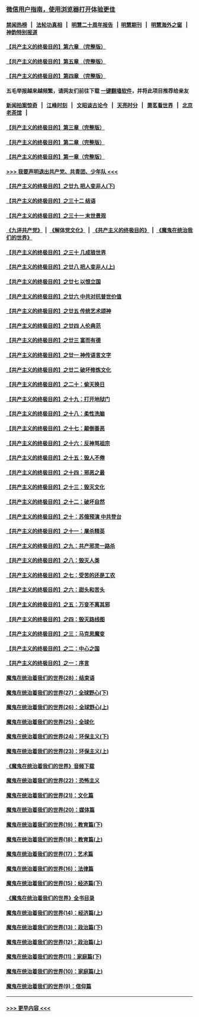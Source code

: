 ### [微信用户指南，使用浏览器打开体验更佳](https://github.com/gfw-breaker/banned-news1/blob/master/indexes/wechat-guide.md?t=0)
#### [禁闻热榜](热点新闻.md?t=0)  &nbsp;&nbsp;|&nbsp;&nbsp; [法轮功真相](https://github.com/gfw-breaker/truth/blob/master/README.md?t=0) &nbsp;&nbsp;|&nbsp;&nbsp; [明慧二十周年报告](https://github.com/gfw-breaker/mh-reports/blob/master/README.md?t=0) &nbsp;&nbsp;|&nbsp;&nbsp;[明慧期刊](https://github.com/gfw-breaker/mh-qikan) &nbsp;&nbsp;|&nbsp;&nbsp; [明慧海外之窗](https://github.com/gfw-breaker/mh-news/blob/master/README.md?t=0) &nbsp;&nbsp;|&nbsp;&nbsp; [神韵特别报道](https://github.com/gfw-breaker/mh-news/blob/master/shenyun.md?t=0)
#### [【共产主义的终极目的】第六章 （完整版）](../pages/nsc422/n11428913.md?t=02032144) 
#### [【共产主义的终极目的】第五章 （完整版）](../pages/nsc422/n11428912.md?t=02032144) 
#### [【共产主义的终极目的】第四章 （完整版）](../pages/nsc422/n11428907.md?t=02032144) 
#### 五毛举报越来越频繁，请网友们前往下载 [一键翻墙软件](https://github.com/gfw-breaker/ssr-accounts)，并将此项目推荐给亲友
#### [新闻拍案惊奇](https://github.com/gfw-breaker/banned-news1/blob/master/pages/link4.md) &nbsp;&nbsp;|&nbsp;&nbsp; [江峰时刻](https://github.com/gfw-breaker/banned-news1/blob/master/pages/link4.md) &nbsp;&nbsp;|&nbsp;&nbsp; [文昭谈古论今](https://github.com/gfw-breaker/banned-news1/blob/master/pages/link4.md) &nbsp;&nbsp;|&nbsp;&nbsp; [天亮时分](https://github.com/gfw-breaker/banned-news1/blob/master/pages/link4.md) &nbsp;&nbsp;|&nbsp;&nbsp; [萧茗看世界](https://github.com/gfw-breaker/banned-news1/blob/master/pages/link4.md) &nbsp;&nbsp;|&nbsp;&nbsp; [北京老茶馆](https://github.com/gfw-breaker/banned-news1/blob/master/pages/link4.md) &nbsp;&nbsp;|&nbsp;&nbsp; 
#### [【共产主义的终极目的】第三章（完整版）](../pages/nsc422/n11428848.md?t=02032144) 
#### [【共产主义的终极目的】第二章（完整版）](../pages/nsc422/n11428831.md?t=02032144) 
#### [【共产主义的终极目的】第一章（完整版）](../pages/nsc422/n11417651.md?t=02032144) 
#### [>>> 我要声明退出共产党、共青团、少年队 <<<](https://github.com/begood0513/goodnews/blob/master/quit/letter.md) 
#### [【共产主义的终极目的】之廿九 把人变非人(下)](../pages/nsc422/n11344140.md?t=02032144) 
#### [【共产主义的终极目的】之三十二 结语](../pages/nsc422/n11360535.md?t=02032144) 
#### [【共产主义的终极目的】之三十一 末世景观](../pages/nsc422/n11351129.md?t=02032144) 
#### [《九评共产党》](https://github.com/begood0513/9ping.md/blob/master/README.md) &nbsp;|&nbsp; [《解体党文化》](../../../../jtdwh.md/blob/master/README.md)  &nbsp;|&nbsp; [《共产主义的终极目的》](../../../../gczydzjmd.md/blob/master/README.md) &nbsp;|&nbsp; [《魔鬼在统治我们的世界》](../../../../mgztzwmdsj.md/blob/master/README.md) 
#### [【共产主义的终极目的】之三十 几成狼世界](../pages/nsc422/n11348280.md?t=02032144) 
#### [【共产主义的终极目的】之廿八 把人变非人(上)](../pages/nsc422/n11340492.md?t=02032144) 
#### [【共产主义的终极目的】之廿七 以恨立国](../pages/nsc422/n11336944.md?t=02032144) 
#### [【共产主义的终极目的】之廿六 中共对抗普世价值](../pages/nsc422/n11324785.md?t=02032144) 
#### [【共产主义的终极目的】之廿五 传统艺术颂神](../pages/nsc422/n11296396.md?t=02032144) 
#### [【共产主义的终极目的】之廿四 人伦典范](../pages/nsc422/n11296397.md?t=02032144) 
#### [【共产主义的终极目的】之廿三 富而有德](../pages/nsc422/n11283598.md?t=02032144) 
#### [【共产主义的终极目的】之廿一 神传语言文字](../pages/nsc422/n11263265.md?t=02032144) 
#### [【共产主义的终极目的】之廿二 破坏修炼文化](../pages/nsc422/n11245728.md?t=02032144) 
#### [【共产主义的终极目的】之二十：偷天换日](../pages/nsc422/n11238846.md?t=02032144) 
#### [【共产主义的终极目的】之十九：打开地狱门](../pages/nsc422/n11206376.md?t=02032144) 
#### [【共产主义的终极目的】之十八：柔性洗脑](../pages/nsc422/n11199994.md?t=02032144) 
#### [【共产主义的终极目的】之十七：颠倒善恶](../pages/nsc422/n11179782.md?t=02032144) 
#### [【共产主义的终极目的】之十六：反神骂祖宗](../pages/nsc422/n11166798.md?t=02032144) 
#### [【共产主义的终极目的】之十五：毁人不倦](../pages/nsc422/n11166792.md?t=02032144) 
#### [【共产主义的终极目的】之十四：邪恶之最](../pages/nsc422/n11150249.md?t=02032144) 
#### [【共产主义的终极目的】之十三：毁灭文化](../pages/nsc422/n11135227.md?t=02032144) 
#### [【共产主义的终极目的】之十二：破坏自然](../pages/nsc422/n11135214.md?t=02032144) 
#### [【共产主义的终极目的】之十：苏俄预演 中共登台](../pages/nsc422/n11118424.md?t=02032144) 
#### [【共产主义的终极目的】之十一：屠杀精英](../pages/nsc422/n11118442.md?t=02032144) 
#### [【共产主义的终极目的】之九：共产邪灵一路杀](../pages/nsc422/n11114139.md?t=02032144) 
#### [【共产主义的终极目的】之八：毁灭人类](../pages/nsc422/n11108503.md?t=02032144) 
#### [【共产主义的终极目的】之七：受苦的还是工农](../pages/nsc422/n11101809.md?t=02032144) 
#### [【共产主义的终极目的】之六：甜头和苦头](../pages/nsc422/n11096971.md?t=02032144) 
#### [【共产主义的终极目的】之五：万变不离其邪](../pages/nsc422/n11091285.md?t=02032144) 
#### [【共产主义的终极目的】之四：毁灭路线图](../pages/nsc422/n11086284.md?t=02032144) 
#### [【共产主义的终极目的】之三：马克思魔变](../pages/nsc422/n11061941.md?t=02032144) 
#### [【共产主义的终极目的】之二：中心之国](../pages/nsc422/n11047728.md?t=02032144) 
#### [【共产主义的终极目的】之一：序言](../pages/nsc422/n11086077.md?t=02032144) 
#### [魔鬼在统治着我们的世界(28)：结束语](../pages/nsc422/n10936246.md?t=02032144) 
#### [魔鬼在统治着我们的世界(27)：全球野心(下)](../pages/nsc422/n10928319.md?t=02032144) 
#### [魔鬼在统治着我们的世界(26)：全球野心(上)](../pages/nsc422/n10900318.md?t=02032144) 
#### [魔鬼在统治着我们的世界(25)：全球化](../pages/nsc422/n10788205.md?t=02032144) 
#### [魔鬼在统治着我们的世界(24)：环保主义(下)](../pages/nsc422/n10695307.md?t=02032144) 
#### [魔鬼在统治着我们的世界(23)：环保主义(上)](../pages/nsc422/n10688613.md?t=02032144) 
#### [《魔鬼在统治着我们的世界》音频下载](../pages/nsc422/n10635553.md?t=02032144) 
#### [魔鬼在统治着我们的世界(22)：恐怖主义](../pages/nsc422/n10614727.md?t=02032144) 
#### [魔鬼在统治着我们的世界(21)：文化篇](../pages/nsc422/n10597706.md?t=02032144) 
#### [魔鬼在统治着我们的世界(20)：媒体篇](../pages/nsc422/n10586579.md?t=02032144) 
#### [魔鬼在统治着我们的世界(19)：教育篇(下)](../pages/nsc422/n10564808.md?t=02032144) 
#### [魔鬼在统治着我们的世界(18)：教育篇(上)](../pages/nsc422/n10526970.md?t=02032144) 
#### [魔鬼在统治着我们的世界(17)：艺术篇](../pages/nsc422/n10499093.md?t=02032144) 
#### [魔鬼在统治着我们的世界(16)：法律篇](../pages/nsc422/n10485969.md?t=02032144) 
#### [魔鬼在统治着我们的世界(15)：经济篇(下)](../pages/nsc422/n10469975.md?t=02032144) 
#### [《魔鬼在统治着我们的世界》全书目录](../pages/nsc422/n10464261.md?t=02032144) 
#### [魔鬼在统治着我们的世界(14)：经济篇(上)](../pages/nsc422/n10457370.md?t=02032144) 
#### [魔鬼在统治着我们的世界(13)：政治篇(下)](../pages/nsc422/n10448270.md?t=02032144) 
#### [魔鬼在统治着我们的世界(12)：政治篇(上)](../pages/nsc422/n10444576.md?t=02032144) 
#### [魔鬼在统治着我们的世界(11)：家庭篇(下)](../pages/nsc422/n10440961.md?t=02032144) 
#### [魔鬼在统治着我们的世界(10)：家庭篇(上)](../pages/nsc422/n10435448.md?t=02032144) 
#### [魔鬼在统治着我们的世界(9)：信仰篇](../pages/nsc422/n10432159.md?t=02032144) 

----
#### [ >>> 更早内容 <<< ](../indexes/nsc422-earlier.md)
